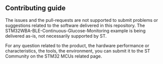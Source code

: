 ## Contributing guide

The issues and the pull-requests are not supported to submit problems or suggestions related to the software delivered in this repository. The STM32WBA-BLE-Continuous-Glucose-Monitoring example is being delivered as-is, not necessarily supported by ST.

For any question related to the product, the hardware performance or characteristics, the tools, the environment, you can submit it to the ST Community on the STM32 MCUs related page.
